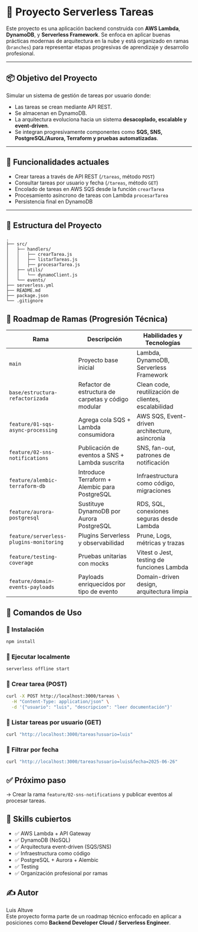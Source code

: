 # 🧠 Proyecto Serverless Tareas

Este proyecto es una aplicación backend construida con **AWS Lambda**, **DynamoDB**, y **Serverless Framework**. Se enfoca en aplicar buenas prácticas modernas de arquitectura en la nube y está organizado en ramas (`branches`) para representar etapas progresivas de aprendizaje y desarrollo profesional.

---

## 📦 Objetivo del Proyecto

Simular un sistema de gestión de tareas por usuario donde:

- Las tareas se crean mediante API REST.
- Se almacenan en DynamoDB.
- La arquitectura evoluciona hacia un sistema **desacoplado, escalable y event-driven**.
- Se integran progresivamente componentes como **SQS, SNS, PostgreSQL/Aurora, Terraform y pruebas automatizadas**.

---

## 🚀 Funcionalidades actuales

- Crear tareas a través de API REST (`/tareas`, método `POST`)
- Consultar tareas por usuario y fecha (`/tareas`, método `GET`)
- Encolado de tareas en AWS SQS desde la función `crearTarea`
- Procesamiento asíncrono de tareas con Lambda `procesarTarea`
- Persistencia final en DynamoDB

---

## 🧱 Estructura del Proyecto

```
.
├── src/
│   ├── handlers/
│   │   ├── crearTarea.js
│   │   ├── listarTareas.js
│   │   ├── procesarTarea.js
│   ├── utils/
│   │   └── dynamoClient.js
│   └── events/
├── serverless.yml
├── README.md
├── package.json
└── .gitignore
```

## 🚧 Roadmap de Ramas (Progresión Técnica)

| Rama | Descripción | Habilidades y Tecnologías |
|------|-------------|----------------------------|
| `main` | Proyecto base inicial | Lambda, DynamoDB, Serverless Framework |
| `base/estructura-refactorizada` | Refactor de estructura de carpetas y código modular | Clean code, reutilización de clientes, escalabilidad |
| `feature/01-sqs-async-processing` | Agrega cola SQS + Lambda consumidora | AWS SQS, Event-driven architecture, asincronía |
| `feature/02-sns-notifications` | Publicación de eventos a SNS + Lambda suscrita | SNS, fan-out, patrones de notificación |
| `feature/alembic-terraform-db` | Introduce Terraform + Alembic para PostgreSQL | Infraestructura como código, migraciones |
| `feature/aurora-postgresql` | Sustituye DynamoDB por Aurora PostgreSQL | RDS, SQL, conexiones seguras desde Lambda |
| `feature/serverless-plugins-monitoring` | Plugins Serverless y observabilidad | Prune, Logs, métricas y trazas |
| `feature/testing-coverage` | Pruebas unitarias con mocks | Vitest o Jest, testing de funciones Lambda |
| `feature/domain-events-payloads` | Payloads enriquecidos por tipo de evento | Domain-driven design, arquitectura limpia |

## 🔧 Comandos de Uso

### 📍 Instalación

```bash
npm install
```

### 🧪 Ejecutar localmente

```bash
serverless offline start
```

### 🧪 Crear tarea (POST)

```bash
curl -X POST http://localhost:3000/tareas \
  -H "Content-Type: application/json" \
  -d '{"usuario": "luis", "descripcion": "leer documentación"}'
```

### 🧪 Listar tareas por usuario (GET)

```bash
curl "http://localhost:3000/tareas?usuario=luis"
```

### 🧪 Filtrar por fecha

```bash
curl "http://localhost:3000/tareas?usuario=luis&fecha=2025-06-26"
```

## ✅ Próximo paso

→ Crear la rama `feature/02-sns-notifications` y publicar eventos al procesar tareas.

## 🧠 Skills cubiertos

- ✅ AWS Lambda + API Gateway
- ✅ DynamoDB (NoSQL)
- ✅ Arquitectura event-driven (SQS/SNS)
- ✅ Infraestructura como código
- ✅ PostgreSQL + Aurora + Alembic
- ✅ Testing
- ✅ Organización profesional por ramas

## ✍️ Autor

Luis Altuve  
Este proyecto forma parte de un roadmap técnico enfocado en aplicar a posiciones como **Backend Developer Cloud / Serverless Engineer**.